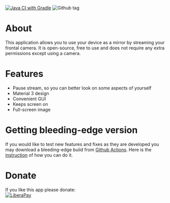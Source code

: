 [![Java CI with Gradle](https://github.com/Andrewerr/Mirror/actions/workflows/gradle.yml/badge.svg)](https://github.com/Andrewerr/Mirror/actions/workflows/gradle.yml)
![Github tag](https://img.shields.io/github/v/tag/Andrewerr/Mirror?logo=github)
# About
This application allows you to use your device as a mirror by streaming your frontal camera. It is open-source, free to use and does not require any extra permissions except 
using a camera.

# Features
* Pause stream, so you can better look on some aspects of yourself
* Material 3 design
* Convenient GUI
* Keeps screen on
* Full-screen image

# Getting bleeding-edge version
If you would like to test new features and fixes as they are developed you may download a bleeding-edge build from [Github Actions](https://github.com/Andrewerr/Mirror/actions). Here is the [instruction](https://docs.github.com/en/actions/managing-workflow-runs/downloading-workflow-artifacts) of how you can do it. 

# Donate
If you like this app please donate:<br>
[![LiberaPay](https://liberapay.com/assets/widgets/donate.svg)](https://liberapay.com/Andrewerr/donate)
